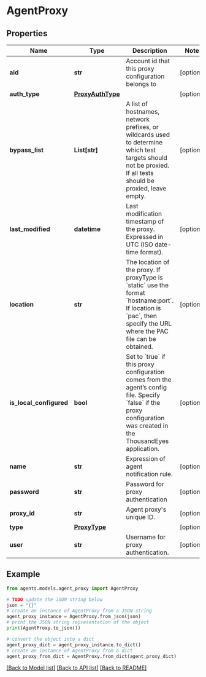 # AgentProxy


## Properties

Name | Type | Description | Notes
------------ | ------------- | ------------- | -------------
**aid** | **str** | Account id that this proxy configuration belongs to | [optional] 
**auth_type** | [**ProxyAuthType**](ProxyAuthType.md) |  | [optional] 
**bypass_list** | **List[str]** | A list of hostnames, network prefixes, or wildcards used to determine which test targets should not be proxied. If all tests should be proxied, leave empty. | [optional] 
**last_modified** | **datetime** | Last modification timestamp of the proxy. Expressed in UTC (ISO date-time format). | [optional] 
**location** | **str** | The location of the proxy. If proxyType is &#x60;static&#x60; use the format &#x60;hostname:port&#x60;. If location is &#x60;pac&#x60;, then specify the URL where the PAC file can be obtained. | [optional] 
**is_local_configured** | **bool** | Set to &#x60;true&#x60; if this proxy configuration comes from the agent’s config file. Specify &#x60;false&#x60; if the proxy configuration was created in the ThousandEyes application. | [optional] 
**name** | **str** | Expression of agent notification rule. | [optional] 
**password** | **str** | Password for proxy authentication | [optional] 
**proxy_id** | **str** | Agent proxy&#39;s unique ID. | [optional] 
**type** | [**ProxyType**](ProxyType.md) |  | [optional] 
**user** | **str** | Username for proxy authentication. | [optional] 

## Example

```python
from agents.models.agent_proxy import AgentProxy

# TODO update the JSON string below
json = "{}"
# create an instance of AgentProxy from a JSON string
agent_proxy_instance = AgentProxy.from_json(json)
# print the JSON string representation of the object
print(AgentProxy.to_json())

# convert the object into a dict
agent_proxy_dict = agent_proxy_instance.to_dict()
# create an instance of AgentProxy from a dict
agent_proxy_from_dict = AgentProxy.from_dict(agent_proxy_dict)
```
[[Back to Model list]](../README.md#documentation-for-models) [[Back to API list]](../README.md#documentation-for-api-endpoints) [[Back to README]](../README.md)


